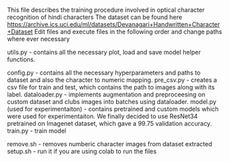 This file describes the training procedure involved in optical character recognition of hindi characters
The dataset can be found here https://archive.ics.uci.edu/ml/datasets/Devanagari+Handwritten+Character+Dataset
Edit files and execute files in the following order and change paths where ever necessary

utils.py - contains all the necessary plot, load and save model helper functions.

config.py - contains all the necessary hyperparameters and paths to dataset and also the character to numeric mapping.
pre_csv.py - creates a csv file for train and test, which contains the path to images along with its label.
dataloader.py - implements augmentation and preproceesing on custom dataset and clubs images into batches using dataloader.
model.py (used for experimentaiton) - contains pretrained and custom models which were used for experimentaiton. We finally decided to use ResNet34 pretrained on Imagenet dataset, which gave a 99.75 validation accuracy.
train.py - train model

remove.sh - removes numberic character images from dataset extracted
setup.sh - run it if you are using colab to run the files

